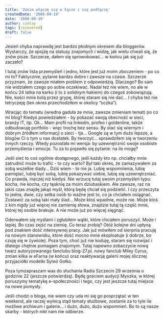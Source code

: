 ```yaml
---
title: 'Zanim włączę się w łącze i się podłączę'
createdDate: '2008-09-19'
date: '2008-09-19'
author: sielay
tags: [recovered]
draft: false
---
```


Jesień chyba naprawdę jest bardzo płodnym okresem dla bloggerów. Wystarczy, że spojżę na statusy znajomych i widzę, jak wielu chwali się, że znów pisze. Szczerze, dałem się sprowokować… w końcu jak się już zaczeło?

I tutaj znów lista przemyśleń i jedno, które jest już moim zboczeniem - po co mi to? Faktycznie, pytanie bardzo dobre i zawsze na czasie. Szczerze przyznam, że zawsze miałem problem z odpowiedzią. Dlaczego? Bo sam nie widziałem czego po sobie oczekiwać. Nadal też nie wiem, no ale w końcu 24 latka na karku (i to z solidnym hakiem) do czegoś zobowiązują. Nie, kości mnie bolą przez grypę, której staram się nie dać… I chyba też nie tetryczeję (ten okres przechodziłem w okolicy “oczka“).

Wracjąc do tematu (wredna gaduła ze mnie, zawsze zmieniam temat) po co mi blog? Kiedyś powiedziałem - by pokazać swoją obecność w sieci, branży IT, itp. Ok… Mam profil na linkedin, profeo i goldenline, także odbudowuję portfolio - więc trochę bez sensu. By stać się wiernym i dobrym źródłem informacji o sieci - tja… Google są w tym dużo lepsze, a blogów Ci o tym u nas dostatek. By tworzyć… sprawdziłem się w tworzeniu innych rzeczy. Wtedy pozostała mi wersja: by uzewnętrznić swoje osobiste przemyślenia i emocje. Tu za to pojawiło się pytanie: na ile mogę?

Jeśli sieć to coś ogólnie dostępnego, jeśli każdy kto np. chciałby mnie zatrudnić może tu trafić - to czy warto? Był taki okres, że zamazywałem za sobą wszelkie ślady… Dziś wiem - to nie ja. Lubię wspomnienia, lubię pamiętać, lubię być sobą, lubię pokazywać siebie, lubię się uzewnętrzniać. Co prawda, inaczej niż kiedyś. Nie wrzucę tutaj swoim przemyśleń typu: kocha, nie kocha, czy tęsknię za moim dziubaskiem. Ale zawsze, raz na jakiś czas znajdę jakąś myśl, którą będę chciał się podzielić. I czy przeczyta to jedna, dwie, czy setka osób to ważne jest to, co ja chciałem osiągnać. Zostawić za sobą taki mały ślad… Może ktoś wpadnie, może nie. Może ktoś z kim nigdy już więcej nie zamienię słowa, znajdzie tutaj tą część mnie, której tej osobie brakuje. A nie może już po więcej sięgnąć.

Oderwałem się myślami i zgłubiłem wątki, które chciałem poruszyć. Może i lepiej. Bo czas zejść na ziemię. Co teraz zrobię? Otóż kolejne dni upłyną pod znakiem dość intensywnej pracy. Jak już mówiłem od sierpnia pracuję na nowym stanowisku, które dość mocno mnie eksploatuje (i dobrze, bo czuję się w żywiole). Poza tym, choć już nie koduję, staram się rozwijać i dlatego chętnie pomagam znajomym. Tutaj napewno zobaczycie nową twarz autoryzowanego fanclubu blog-27.pl, nowy fanclub Miley Cyrus, zmian kilka w eFarna (w końcu) oraz reaktywację galerii mojej ślicznej przyjaciółki modelki Sylwii Gołko.

Poza tymzapraszam was do słuchania Radia Szczecin 29 września o godzinie 22 (jeszcze potwierdzę). Będę gościem audycji Myszka, w której poruszymy tematykę e-społeczności i tego, czy jest jeszcze tutaj miejsce na nowe pomysły.

Jeśli chodzi o bloga, nie wiem czy uda mi się go posprzątać w ten weekend, ale raczej wylecą stąd tematy służbowe, zostanie za to tyle ile możliwe archiwum i galerie… i dużo, dużo, dużo wspomnień. Bo to są nasze skarby - których nikt nam nie odbierze.
